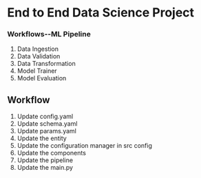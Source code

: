 # End to End Data Science Project

### Workflows--ML Pipeline

1. Data Ingestion
2. Data Validation
3. Data Transformation
4. Model Trainer
5. Model Evaluation

## Workflow


1. Update config.yaml
2. Update schema.yaml
3. Update params.yaml
4. Update the entity
5. Update the configuration manager in src config
6. Update the components
7. Update the pipeline
8. Update the main.py